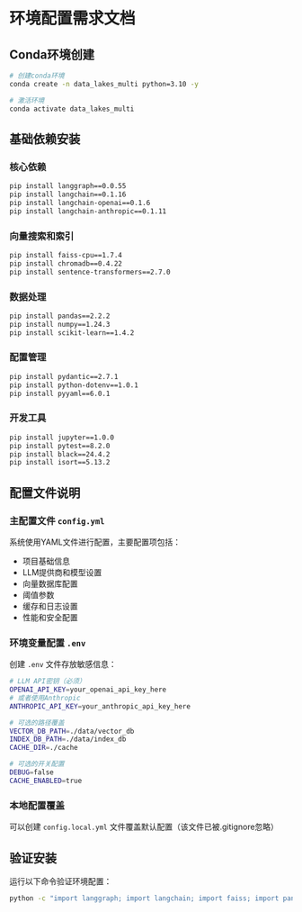 # 环境配置需求文档

## Conda环境创建

```bash
# 创建conda环境
conda create -n data_lakes_multi python=3.10 -y

# 激活环境
conda activate data_lakes_multi
```

## 基础依赖安装

### 核心依赖
```bash
pip install langgraph==0.0.55
pip install langchain==0.1.16
pip install langchain-openai==0.1.6
pip install langchain-anthropic==0.1.11
```

### 向量搜索和索引
```bash
pip install faiss-cpu==1.7.4
pip install chromadb==0.4.22
pip install sentence-transformers==2.7.0
```

### 数据处理
```bash
pip install pandas==2.2.2
pip install numpy==1.24.3
pip install scikit-learn==1.4.2
```

### 配置管理
```bash
pip install pydantic==2.7.1
pip install python-dotenv==1.0.1
pip install pyyaml==6.0.1
```

### 开发工具
```bash
pip install jupyter==1.0.0
pip install pytest==8.2.0
pip install black==24.4.2
pip install isort==5.13.2
```

## 配置文件说明

### 主配置文件 `config.yml`
系统使用YAML文件进行配置，主要配置项包括：
- 项目基础信息
- LLM提供商和模型设置
- 向量数据库配置
- 阈值参数
- 缓存和日志设置
- 性能和安全配置

### 环境变量配置 `.env`
创建 `.env` 文件存放敏感信息：
```bash
# LLM API密钥（必须）
OPENAI_API_KEY=your_openai_api_key_here
# 或者使用Anthropic
ANTHROPIC_API_KEY=your_anthropic_api_key_here

# 可选的路径覆盖
VECTOR_DB_PATH=./data/vector_db
INDEX_DB_PATH=./data/index_db
CACHE_DIR=./cache

# 可选的开关配置
DEBUG=false
CACHE_ENABLED=true
```

### 本地配置覆盖
可以创建 `config.local.yml` 文件覆盖默认配置（该文件已被.gitignore忽略）

## 验证安装

运行以下命令验证环境配置：
```bash
python -c "import langgraph; import langchain; import faiss; import pandas; print('环境配置成功！')"
```